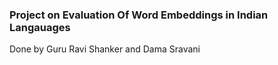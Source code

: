 ### Project on Evaluation Of Word Embeddings in Indian Langauages
Done by Guru Ravi Shanker and Dama Sravani
